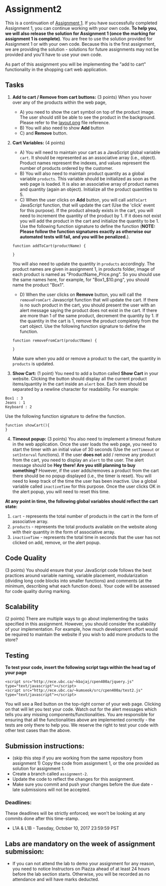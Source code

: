 # Assignment2

This is a continuation of [Assignment 1](https://github.com/juliengs/cpen400a-fall2017-assignment1). If you have successfully completed Assignment 1, you can continue working with your own code. **To help you, we will also release the solution for Assignment 1 (once the marking for assignment 1 is complete)**. You are free to use the solution provided for Assignment 1 or with your own code. Because this is the first assignment, we are providing the solution - solutions for future assignments may not be provided and you'll have to use your own code.

As part of this assignment you will be implementing the "add to cart" functionality in the shopping cart web application.


## Tasks

1. **Add to cart / Remove from cart buttons:** (3 points)
When you hover over any of the products within the web page,
    * A) you need to show the cart symbol on top of the product image. The user should still be able to see the product in the background. Please refer to the [layout.png](https://github.com/erkartik91/assignment2/blob/master/layout.png) file reference.
    * B) You will also need to show **Add** button
    * C) and **Remove** button.

2. **Cart Variables:** (4 points)
    * A) You will need to maintain your cart as a JavaScript global variable `cart`. It should be represented as an associative array (i.e., object). Product names represent the indexes, and values represent the number of products ordered by the customer.
    * B) You will also need to maintain product quantity as a global variable `products`. This variable should be initialized as soon as the web page is loaded. It is also an associative array of product names and quantity (again an object). Initialize all the product quantities to 5.
    * C) When the user clicks on **Add** button, you will call `addToCart` JavaScript function, that will update the cart (Use the 'click' event for this purpose). If the product already exists in the cart, you will need to increment the quantity of the product by 1. If it does not exist you will add the product in the cart and initialize the quantity to be 1. Use the following function signature to define the function (**NOTE: Please follow the function signatures exactly as otherwise our automated tests will fail, and you will be penalized.**).
     ```
     function addToCart(productName) {
  
     }
     ```
   You will also need to update the quantity in `products` accordingly.
   The product names are given in assignment 1, in products folder, image of each product is named as "ProductName_Price.png". So you should use the same names here, for example, for "Box1_$10.png", you should name the product "Box1".
    * D) When the user clicks on **Remove** button, you will call the `removeFromCart` Javascript function that will update the cart. If there is no such product in the cart, you should present the user with an alert message saying the product does not exist in the cart. If there are more than 1 of the same product, decrement the quantity by 1. If the quantity in the cart is 1, remove the product completely from the cart object. Use the following function signature to define the function.
     ```
     function removeFromCart(productName) {
  
     }
     ```
   Make sure when you add or remove a product to the cart, the quantity in `products` is updated.

3. **Show Cart:** (1 point)
You need to add a button called **Show Cart** in your website. Clicking the button should display all the current product items/quantity in the cart inside an `alert` box. Each item should be separated by a newline character for readability. For example:
```
Box1 : 3
Jeans : 1
Keyboard : 2
```
Use the following function signature to define the function.
```
function showCart(){
}
```

4. **Timeout popup:**  (3 points)
You also need to implement a timeout feature in the web application. Once the user loads the web page, you need to start the timer with an initial value of 30 seconds (Use the `setTimeout` or `setInterval` functions). If the user **does not** add / remove any product from the cart, you need to display an `alert` to the user. The alert message should be **Hey there! Are you still planning to buy something?** However, if the user adds/removes a product from the cart there should be no popup displayed (i.e., the timer is reset). You will need to keep track of the time the user has been inactive. Use a global variable called `inactiveTime` for this purpose. Once the user clicks OK in the alert popup, you will need to reset this time.



**At any point in time, the following global variables should reflect the cart state:**

1. `cart` - represents the total number of products in the cart in the form of associative array.
2. `products` - represents the total products available on the website along with their quantity in the form of associative array.
3. `inactiveTime` - represents the total time in seconds that the user has not clicked on add, remove, or the alert popup.


## Code Quality
(3 points)
You should ensure that your JavaScript code follows the best practices around variable naming, variable placement, modularization (dividing long code blocks into smaller functions) and comments (at the minimum, describing what each function does). Your code will be assessed for code quality during marking.

## Scalability
(2 points)
There are multiple ways to go about implementing the tasks specified in this assignment. However, you should consider the scalability of your implementation. For example, how much development effort would be required to maintain the website if you wish to add more products to the store?


## Testing
**To test your code, insert the following script tags within the head tag of your page**
```
<script src="http://ece.ubc.ca/~kbajaj/cpen400a/jquery.js" type="text/javascript"></script>
<script src="http://ece.ubc.ca/~kumseok/src/cpen400a/test2.js" type="text/javascript"></script>
```
You will see a Red button on the top-right corner of your web page. Clicking on that will let you test your code.
Watch out for the alert messages which tells you any missing components/functionalities. You are responsible for ensuring that all the functionalities above are implemented correctly - the tests are only there to help you. We reserve the right to test your code with other test cases than the above.

## Submission instructions:

* (skip this step if you are working from the same repository from assignment 1) Copy the code from assignment 1, or the one provided as solution for assignment 1.
* Create a branch called `assignment-2`.
* Update the code to reflect the changes for this assignment.
* Make sure you commit and push your changes before the due date - late submissions will not be accepted.

### Deadlines:

These deadlines will be strictly enforced; we won't be looking at any commits done after this time-stamp.

* L1A & L1B - Tuesday, October 10, 2017 23:59:59 PST

## Labs are mandatory on the week of assignment submission:

* If you can not attend the lab to demo your assignment for any reason, you need to notice Instructors on Piazza ahead of at least 24 hours before the lab section starts. Otherwise, you will be recorded as no attendance and will have marks deducted.
